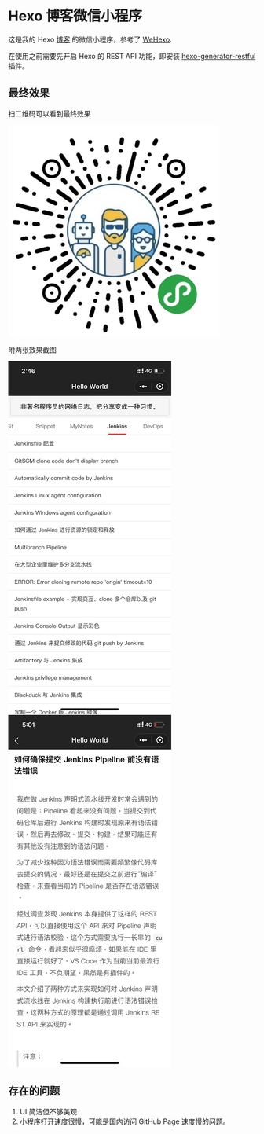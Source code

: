 # Hexo 博客微信小程序

这是我的 Hexo [博客](http://shenxianpeng.github.io/) 的微信小程序，参考了 [WeHexo](https://github.com/HunterXuan/WeHexo).

在使用之前需要先开启 Hexo 的 REST API 功能，即安装 [hexo-generator-restful](https://www.npmjs.com/package/hexo-generator-restful) 插件。

## 最终效果

扫二维码可以看到最终效果

![微信小程序二维码](miniprogram/img/qrcode.jpg)

附两张效果截图

![微信小程序 - 文章列表](miniprogram/img/list.png)  ![微信小程序 - 文章内容](miniprogram/img/article.jpg)



## 存在的问题

1. UI 简洁但不够美观
2. 小程序打开速度很慢，可能是国内访问 GitHub Page 速度慢的问题。

